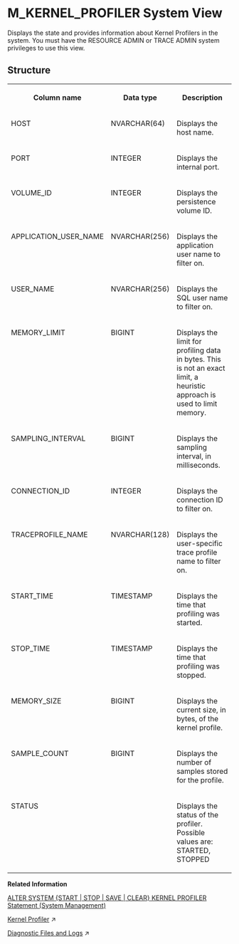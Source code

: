 <!-- loiod20e2e88d2951014a316e9e53d4a9381 -->

# M\_KERNEL\_PROFILER System View

Displays the state and provides information about Kernel Profilers in the system. You must have the RESOURCE ADMIN or TRACE ADMIN system privileges to use this view.



<a name="loiod20e2e88d2951014a316e9e53d4a9381___m__k_e_r_n_e_l__p_r_o_f_i_l_e_r_1struct_M_KERNEL_PROFILER"/>

## Structure


<table>
<tr>
<th valign="top">

Column name

</th>
<th valign="top">

Data type

</th>
<th valign="top">

Description

</th>
</tr>
<tr>
<td valign="top">

HOST

</td>
<td valign="top">

NVARCHAR\(64\)

</td>
<td valign="top">

Displays the host name.

</td>
</tr>
<tr>
<td valign="top">

PORT

</td>
<td valign="top">

INTEGER

</td>
<td valign="top">

Displays the internal port.

</td>
</tr>
<tr>
<td valign="top">

VOLUME\_ID

</td>
<td valign="top">

INTEGER

</td>
<td valign="top">

Displays the persistence volume ID.

</td>
</tr>
<tr>
<td valign="top">

APPLICATION\_USER\_NAME

</td>
<td valign="top">

NVARCHAR\(256\)

</td>
<td valign="top">

Displays the application user name to filter on.

</td>
</tr>
<tr>
<td valign="top">

USER\_NAME

</td>
<td valign="top">

NVARCHAR\(256\)

</td>
<td valign="top">

Displays the SQL user name to filter on.

</td>
</tr>
<tr>
<td valign="top">

MEMORY\_LIMIT

</td>
<td valign="top">

BIGINT

</td>
<td valign="top">

Displays the limit for profiling data in bytes. This is not an exact limit, a heuristic approach is used to limit memory.

</td>
</tr>
<tr>
<td valign="top">

SAMPLING\_INTERVAL

</td>
<td valign="top">

BIGINT

</td>
<td valign="top">

Displays the sampling interval, in milliseconds.

</td>
</tr>
<tr>
<td valign="top">

CONNECTION\_ID

</td>
<td valign="top">

INTEGER

</td>
<td valign="top">

Displays the connection ID to filter on.

</td>
</tr>
<tr>
<td valign="top">

TRACEPROFILE\_NAME

</td>
<td valign="top">

NVARCHAR\(128\)

</td>
<td valign="top">

Displays the user-specific trace profile name to filter on.

</td>
</tr>
<tr>
<td valign="top">

START\_TIME

</td>
<td valign="top">

TIMESTAMP

</td>
<td valign="top">

Displays the time that profiling was started.

</td>
</tr>
<tr>
<td valign="top">

STOP\_TIME

</td>
<td valign="top">

TIMESTAMP

</td>
<td valign="top">

Displays the time that profiling was stopped.

</td>
</tr>
<tr>
<td valign="top">

MEMORY\_SIZE

</td>
<td valign="top">

BIGINT

</td>
<td valign="top">

Displays the current size, in bytes, of the kernel profile.

</td>
</tr>
<tr>
<td valign="top">

SAMPLE\_COUNT

</td>
<td valign="top">

BIGINT

</td>
<td valign="top">

Displays the number of samples stored for the profile.

</td>
</tr>
<tr>
<td valign="top">

STATUS

</td>
<td valign="top">



</td>
<td valign="top">

Displays the status of the profiler. Possible values are: STARTED, STOPPED

</td>
</tr>
</table>

**Related Information**  


[ALTER SYSTEM \{START | STOP | SAVE | CLEAR\} KERNEL PROFILER Statement \(System Management\)](../../010-SQL-Reference/012-SQL-Statements/alter-system-start-stop-save-clear-kernel-profiler-statement-system-manageme-864e9b9.md "Manages the operation of the Kernel Profiler.")

[Kernel Profiler](https://help.sap.com/viewer/f9c5015e72e04fffa14d7d4f7267d897/2023_4_QRC/en-US/bdd27500bb571014b7f7e61e7c4cda04.html "The kernel profiler is a sampling profiler built into the SAP HANA database. It can be used to analyze performance issues and it collects, for example, information about frequent and/or expensive execution paths during query processing.") :arrow_upper_right:

[Diagnostic Files and Logs](https://help.sap.com/viewer/f9c5015e72e04fffa14d7d4f7267d897/2023_4_QRC/en-US/335e2374c20245e78c9c4c6ce5b0fec6.html "In the event of problems with the SAP HANA database, you can check diagnosis files for errors.") :arrow_upper_right:

